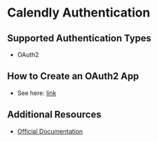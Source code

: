 # Calendly Authentication

## Supported Authentication Types

- OAuth2

## How to Create an OAuth2 App

- See here: [link](https://developer.calendly.com/api-docs/3cefb59b832eb-calendly-o-auth-2-0)

## Additional Resources

- [Official Documentation](https://developer.calendly.com)